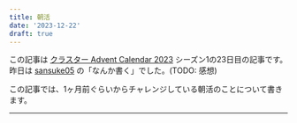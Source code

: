 ```yaml
---
title: 朝活
date: '2023-12-22'
draft: true
---
```


この記事は [クラスター Advent Calendar 2023](https://qiita.com/advent-calendar/2023/cluster) シーズン1の23日目の記事です。   
昨日は [sansuke05](https://twitter.com/sansuke05) の「なんか書く」でした。(TODO: 感想)

この記事では、1ヶ月前ぐらいからチャレンジしている朝活のことについて書きます。

---

